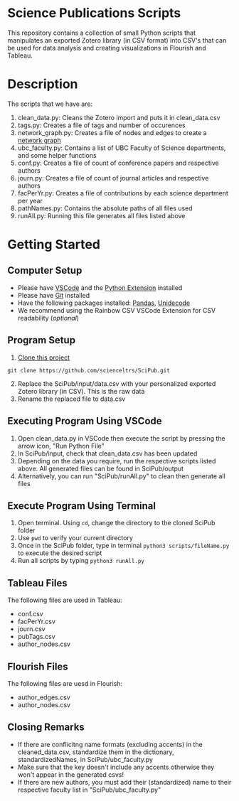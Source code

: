 # Science Publications Scripts
This repository contains a collection of small Python scripts that manipulates an exported Zotero library (in CSV format)
into CSV's that can be used for data analysis and creating visualizations in Flourish and Tableau.

# Description
The scripts that we have are:
1. clean_data.py: Cleans the Zotero import and puts it in clean_data.csv
2. tags.py: Creates a file of tags and number of occurences
3. network_graph.py: Creates a file of nodes and edges to create a [network graph](https://public.flourish.studio/visualisation/16796700/)
4. ubc_faculty.py: Contains a list of UBC Faculty of Science departments, and some helper functions
5. conf.py: Creates a file of count of conference papers and respective authors
6. journ.py: Creates a file of count of journal articles and respective authors
7. facPerYr.py: Creates a file of contributions by each science department per year
8. pathNames.py: Contains the absolute paths of all files used
9. runAll.py: Running this file generates all files listed above
   

# Getting Started
## Computer Setup
- Please have [VSCode](https://code.visualstudio.com/) and the [Python Extension](https://code.visualstudio.com/docs/python/python-tutorial#_prerequisites) installed
- Please have [Git](https://git-scm.com/downloads) installed
- Have the following packages installed: [Pandas](https://pypi.org/project/pandas/), [Unidecode](https://pypi.org/project/Unidecode/)
- We recommend using the Rainbow CSV VSCode Extension for CSV readability (*optional*)
## Program Setup
1. [Clone this project](https://docs.github.com/en/repositories/creating-and-managing-repositories/cloning-a-repository)
 ```
git clone https://github.com/scienceltrs/SciPub.git
```  
2. Replace the SciPub/input/data.csv with your personalized exported Zotero library (in CSV). This is the raw data
3. Rename the replaced file to data.csv

## Executing Program Using VSCode
1. Open clean_data.py in VSCode then execute the script by pressing the arrow icon, "Run Python File"
2. In SciPub/input, check that clean_data.csv has been updated
3. Depending on the data you require, run the respective scripts listed above. All generated files can be found in SciPub/output
4. Alternatively, you can run "SciPub/runAll.py" to clean then generate all files

## Execute Program Using Terminal
1. Open terminal. Using ```cd```, change the directory to the cloned SciPub folder
2. Use ```pwd``` to verify your current directory
3. Once in the SciPub folder, type in terminal ```python3 scripts/fileName.py``` to execute the desired script
4. Run all scripts by typing ```python3 runAll.py```

## Tableau Files
The following files are used in Tableau:
- conf.csv
- facPerYr.csv
- journ.csv
- pubTags.csv
- author_nodes.csv
  
## Flourish Files
The following files are uesd in Flourish:
- author_edges.csv
- author_nodes.csv

## Closing Remarks
- If there are conflicitng name formats (excluding accents) in the cleaned_data.csv, standardize them in the dictionary, standardizedNames, in SciPub/ubc_faculty.py
- Make sure that the key doesn't include any accents otherwise they won't appear in the generated csvs!
- If there are new authors, you must add their (standardized) name to their respective faculty list in "SciPub/ubc_faculty.py" 


